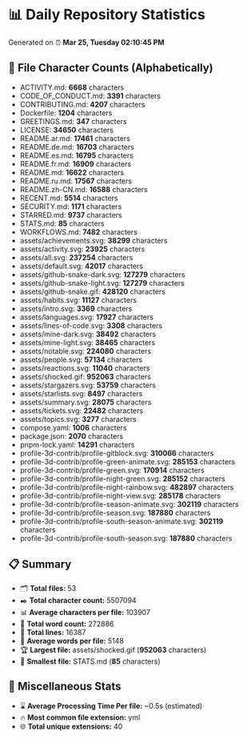 # 📊 Daily Repository Statistics
Generated on ⏰ **Mar 25, Tuesday 02:10:45 PM**

## 📂 File Character Counts (Alphabetically)
- ACTIVITY.md: **6668** characters
- CODE_OF_CONDUCT.md: **3391** characters
- CONTRIBUTING.md: **4207** characters
- Dockerfile: **1204** characters
- GREETINGS.md: **347** characters
- LICENSE: **34650** characters
- README.ar.md: **17461** characters
- README.de.md: **16703** characters
- README.es.md: **16795** characters
- README.fr.md: **16909** characters
- README.md: **16622** characters
- README.ru.md: **17567** characters
- README.zh-CN.md: **16588** characters
- RECENT.md: **5514** characters
- SECURITY.md: **1171** characters
- STARRED.md: **9737** characters
- STATS.md: **85** characters
- WORKFLOWS.md: **7482** characters
- assets/achievements.svg: **38299** characters
- assets/activity.svg: **23925** characters
- assets/all.svg: **237254** characters
- assets/default.svg: **42017** characters
- assets/github-snake-dark.svg: **127279** characters
- assets/github-snake-light.svg: **127279** characters
- assets/github-snake.gif: **428120** characters
- assets/habits.svg: **11127** characters
- assets/intro.svg: **3369** characters
- assets/languages.svg: **17927** characters
- assets/lines-of-code.svg: **3308** characters
- assets/mine-dark.svg: **38492** characters
- assets/mine-light.svg: **38465** characters
- assets/notable.svg: **224080** characters
- assets/people.svg: **57134** characters
- assets/reactions.svg: **11040** characters
- assets/shocked.gif: **952063** characters
- assets/stargazers.svg: **53759** characters
- assets/starlists.svg: **8497** characters
- assets/summary.svg: **28075** characters
- assets/tickets.svg: **22482** characters
- assets/topics.svg: **3277** characters
- compose.yaml: **1006** characters
- package.json: **2070** characters
- pnpm-lock.yaml: **14291** characters
- profile-3d-contrib/profile-gitblock.svg: **310066** characters
- profile-3d-contrib/profile-green-animate.svg: **285153** characters
- profile-3d-contrib/profile-green.svg: **170914** characters
- profile-3d-contrib/profile-night-green.svg: **285152** characters
- profile-3d-contrib/profile-night-rainbow.svg: **482897** characters
- profile-3d-contrib/profile-night-view.svg: **285178** characters
- profile-3d-contrib/profile-season-animate.svg: **302119** characters
- profile-3d-contrib/profile-season.svg: **187880** characters
- profile-3d-contrib/profile-south-season-animate.svg: **302119** characters
- profile-3d-contrib/profile-south-season.svg: **187880** characters

## 📋 Summary
- 🗂️ **Total files:** 53
- ✒️ **Total character count:** 5507094
- 📊 **Average characters per file:** 103907
- 📝 **Total word count:** 272886
- 🧾 **Total lines:** 16387
- 📐 **Average words per file:** 5148
- 🏆 **Largest file:** assets/shocked.gif (**952063** characters)
- 🥉 **Smallest file:** STATS.md (**85** characters)

## 🌟 Miscellaneous Stats
- ⌛ **Average Processing Time Per file:** ~0.5s (estimated)
- 🔥 **Most common file extension:** yml
- 🌐 **Total unique extensions:** 40
